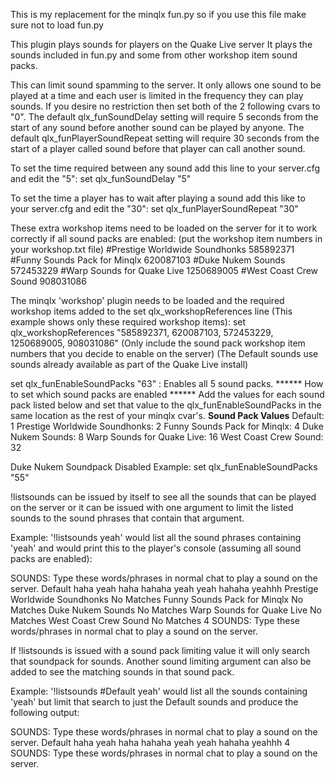This is my replacement for the minqlx fun.py so if you use this file make sure not to load fun.py

This plugin plays sounds for players on the Quake Live server
It plays the sounds included in fun.py and some from other workshop item sound packs.

This can limit sound spamming to the server.
It only allows one sound to be played at a time and each user is limited in the frequency they can play sounds.
If you desire no restriction then set both of the 2 following cvars to "0".
The default qlx_funSoundDelay setting will require 5 seconds from the start of any sound
 before another sound can be played by anyone.
The default qlx_funPlayerSoundRepeat setting will require 30 seconds from the start of a player called sound before
 that player can call another sound.

To set the time required between any sound add this line to your server.cfg and edit the "5":
set qlx_funSoundDelay "5"

To set the time a player has to wait after playing a sound add this like to your server.cfg and edit the "30":
set qlx_funPlayerSoundRepeat "30"


These extra workshop items need to be loaded on the server for it to work correctly if all sound packs are enabled:
(put the workshop item numbers in your workshop.txt file)
#Prestige Worldwide Soundhonks
585892371
#Funny Sounds Pack for Minqlx
620087103
#Duke Nukem Sounds
572453229
#Warp Sounds for Quake Live
1250689005
#West Coast Crew Sound
908031086

The minqlx 'workshop' plugin needs to be loaded and the required workshop
 items added to the set qlx_workshopReferences line
  (This example shows only these required workshop items):
set qlx_workshopReferences "585892371, 620087103, 572453229, 1250689005, 908031086"
  (Only include the sound pack workshop item numbers that you decide to enable on the server)
  (The Default sounds use sounds already available as part of the Quake Live install)

set qlx_funEnableSoundPacks "63"   : Enables all 5 sound packs.
******  How to set which sound packs are enabled ******
Add the values for each sound pack listed below and set that value
 to the qlx_funEnableSoundPacks in the same location as the rest of
 your minqlx cvar's.
 ****Sound Pack Values****
                              Default:  1
        Prestige Worldwide Soundhonks:  2
         Funny Sounds Pack for Minqlx:  4
                    Duke Nukem Sounds:  8
           Warp Sounds for Quake Live:  16
                West Coast Crew Sound:  32

   Duke Nukem Soundpack Disabled Example: set qlx_funEnableSoundPacks "55"

!listsounds can be issued by itself to see all the sounds that can be played on the server
or it can be issued with one argument to limit the listed sounds to the sound phrases that contain that argument.

Example: '!listsounds yeah' would list all the sound phrases containing 'yeah'
 and would print this to the player's console (assuming all sound packs are enabled):

SOUNDS: Type these words/phrases in normal chat to play a sound on the server.
Default
haha yeah haha    hahaha yeah    yeah hahaha    yeahhh
Prestige Worldwide Soundhonks
No Matches
Funny Sounds Pack for Minqlx
No Matches
Duke Nukem Sounds
No Matches
Warp Sounds for Quake Live
No Matches
West Coast Crew Sound
No Matches
4 SOUNDS: Type these words/phrases in normal chat to play a sound on the server.

If !listsounds is issued with a sound pack limiting value it will only search that soundpack for sounds.
 Another sound limiting argument can also be added to see the matching sounds in that sound pack.

Example: '!listsounds #Default yeah' would list all the sounds containing 'yeah' but limit that search to
 just the Default sounds and produce the following output:

SOUNDS: Type these words/phrases in normal chat to play a sound on the server.
Default
haha yeah haha    hahaha yeah    yeah hahaha    yeahhh
4 SOUNDS: Type these words/phrases in normal chat to play a sound on the server.
